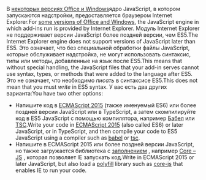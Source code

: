 <span data-ttu-id="bb623-101">В [некоторых версиях Office и Windows](../concepts/browsers-used-by-office-web-add-ins.md)ядро JavaScript, в котором запускаются надстройки, предоставляется браузером Internet Explorer.</span><span class="sxs-lookup"><span data-stu-id="bb623-101">For [some versions of Office and Windows](../concepts/browsers-used-by-office-web-add-ins.md), the JavaScript engine in which add-ins run is provided by Internet Explorer.</span></span> <span data-ttu-id="bb623-102">Модуль Internet Explorer не поддерживает версии JavaScript более поздней версии, чем ES5.</span><span class="sxs-lookup"><span data-stu-id="bb623-102">The Internet Explorer engine does not support versions of JavaScript later than ES5.</span></span> <span data-ttu-id="bb623-103">Это означает, что без специальной обработки файлы JavaScript, которые обслуживает надстройка, не могут использовать синтаксис, типы или методы, добавленные на язык после ES5.</span><span class="sxs-lookup"><span data-stu-id="bb623-103">This means that without special handling, the JavaScript files that your add-in serves cannot use syntax, types, or methods that were added to the language after ES5.</span></span> <span data-ttu-id="bb623-104">Это не означает, что необходимо *писать* в синтаксисе ES5.</span><span class="sxs-lookup"><span data-stu-id="bb623-104">This does not mean that you must *write* in ES5 syntax.</span></span> <span data-ttu-id="bb623-105">У вас есть два других варианта:</span><span class="sxs-lookup"><span data-stu-id="bb623-105">You have two other options:</span></span>

- <span data-ttu-id="bb623-106">Напишите код в [ECMAScript 2015](https://www.w3schools.com/Js/js_es6.asp) (также именуемый ES6) или более поздней версии JavaScript или в TypeScript, а затем скомпилируйте код в ES5 JavaScript с помощью компилятора, например [Бабел](https://babeljs.io/) или [TSC](https://www.typescriptlang.org/index.html).</span><span class="sxs-lookup"><span data-stu-id="bb623-106">Write your code in [ECMAScript 2015](https://www.w3schools.com/Js/js_es6.asp) (also called ES6) or later JavaScript, or in TypeScript, and then compile your code to ES5 JavaScript using a compiler such as [babel](https://babeljs.io/) or [tsc](https://www.typescriptlang.org/index.html).</span></span>
- <span data-ttu-id="bb623-107">Напишите в ECMAScript 2015 или более поздней версии JavaScript, но также загружается библиотека с [заполнением](https://wikipedia.org/wiki/Polyfill_(programming)) , например [Core – JS](https://github.com/zloirock/core-js) , которая позволяет IE запускать код.</span><span class="sxs-lookup"><span data-stu-id="bb623-107">Write in ECMAScript 2015 or later JavaScript, but also load a [polyfill](https://wikipedia.org/wiki/Polyfill_(programming)) library such as [core-js](https://github.com/zloirock/core-js) that enables IE to run your code.</span></span>
